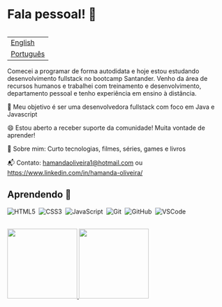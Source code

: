 # Fala pessoal! 👋

<table align="right">
 <tr><td><a href="README_en.md">English</a></td></tr>
 <tr><td><a href="README.md">Português</a></td></tr>
</table>

Comecei a programar de forma autodidata e hoje estou estudando desenvolvimento fullstack no bootcamp Santander. 
Venho da área de recursos humanos e trabalhei com treinamento e desenvolvimento, departamento pessoal e tenho experiência em ensino à distância.


🚀 Meu objetivo é ser uma desenvolvedora fullstack com foco em Java e Javascript

😄 Estou aberto a receber suporte da comunidade! Muita vontade de aprender!

💙 Sobre mim: Curto tecnologias, filmes, séries, games e livros

📬 Contato: hamandaoliveira1@hotmail.com ou https://www.linkedin.com/in/hamanda-oliveira/

## Aprendendo 🚀

![HTML5](https://img.shields.io/badge/HTML5-E34F26.svg?&style=flat&logo=html5&logoColor=white)&nbsp;
![CSS3](https://img.shields.io/badge/CSS3-%231572B6.svg?&style=flat&logo=css3&logoColor=white)&nbsp;
![JavaScript](https://img.shields.io/badge/JAVASCRIPT-323330.svg?&style=flat&logo=javascript&logoColor=%23F7DF1E)&nbsp;
![Git](https://img.shields.io/badge/GIT-%23F05033.svg?&style=flat&logo=git&logoColor=white)&nbsp;
![GitHub](https://img.shields.io/badge/GITHUB-%23121011.svg?&style=flat&logo=github&logoColor=white)&nbsp;
![VSCode](https://img.shields.io/badge/VSCODE-007ACC.svg?&style=flat&logo=visual-studio-code)&nbsp;
<br>
<br>

<div>
  <a href="https://github.com/evilqueensz">
  <img height="160em" src="https://github-readme-stats.vercel.app/api?username=carolandrade1&show_icons=true&theme=default&include_all_commits=true&count_private=true"/>
  <img height="160em" src="https://github-readme-stats.vercel.app/api/top-langs/?username=carolandrade1&layout=compact&langs_count=16&theme=default"/>
<div>
